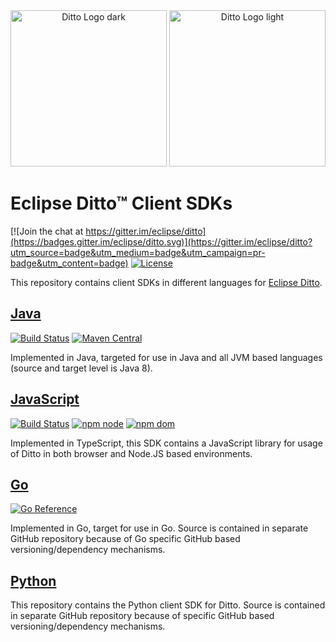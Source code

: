 <div align="center">
  <img src="https://raw.githubusercontent.com/eclipse/ditto/master/logo/ditto_fordarkbg.svg?sanitize=true#gh-dark-mode-only" alt="Ditto Logo dark" height="250">
  <img src="https://raw.githubusercontent.com/eclipse/ditto/master/logo/ditto.svg?sanitize=true#gh-light-mode-only" alt="Ditto Logo light" height="250">
</div>

# Eclipse Ditto™ Client SDKs

[![Join the chat at https://gitter.im/eclipse/ditto](https://badges.gitter.im/eclipse/ditto.svg)](https://gitter.im/eclipse/ditto?utm_source=badge&utm_medium=badge&utm_campaign=pr-badge&utm_content=badge)
[![License](https://img.shields.io/badge/License-EPL%202.0-green.svg)](https://opensource.org/licenses/EPL-2.0)

This repository contains client SDKs in different languages for [Eclipse Ditto](https://www.eclipse.org/ditto/).

## [Java](java/)

[![Build Status](https://github.com/eclipse-ditto/ditto-clients/workflows/java-build/badge.svg)](https://github.com/eclipse-ditto/ditto-clients/actions?query=workflow%3Ajava-build)
[![Maven Central](https://img.shields.io/maven-central/v/org.eclipse.ditto/ditto-client?label=maven)](https://search.maven.org/search?q=g:org.eclipse.ditto%20AND%20a:ditto-client)

Implemented in Java, targeted for use in Java and all JVM based languages (source and target level is Java 8).

## [JavaScript](javascript/)

[![Build Status](https://github.com/eclipse-ditto/ditto-clients/workflows/javascript-build/badge.svg)](https://github.com/eclipse-ditto/ditto-clients/actions?query=workflow%3Ajavascript-build)
[![npm node](https://img.shields.io/npm/v/@eclipse-ditto/ditto-javascript-client-node?label=npm%3A%20node)](https://www.npmjs.com/package/@eclipse-ditto/ditto-javascript-client-node)
[![npm dom](https://img.shields.io/npm/v/@eclipse-ditto/ditto-javascript-client-dom?label=npm%3A%20dom)](https://www.npmjs.com/package/@eclipse-ditto/ditto-javascript-client-dom)

Implemented in TypeScript, this SDK contains a JavaScript library for usage of Ditto in both browser and Node.JS 
based environments.

## [Go](https://github.com/eclipse-ditto/ditto-clients-golang)

[![Go Reference](https://pkg.go.dev/badge/github.com/eclipse/ditto-clients-golang.svg)](https://pkg.go.dev/github.com/eclipse/ditto-clients-golang)

Implemented in Go, target for use in Go. Source is contained in separate GitHub repository because of Go specific GitHub based versioning/dependency mechanisms.

## [Python](https://github.com/eclipse-ditto/ditto-clients-python)

This repository contains the Python client SDK for Ditto. Source is contained in separate GitHub repository because of specific GitHub based versioning/dependency mechanisms.
